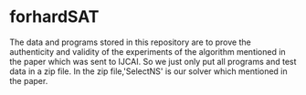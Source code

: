 # forhardSAT
The data and programs stored in this repository are to prove the authenticity and validity of the experiments of the algorithm mentioned in the paper which was sent to IJCAI. So we just only put all programs and test data in a zip file. In the zip file,'SelectNS' is our solver which mentioned in the paper.
